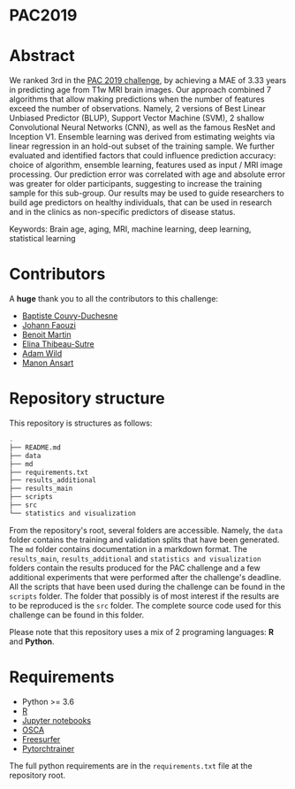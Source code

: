 PAC2019
=======

# Abstract
We ranked 3rd in the [PAC 2019 challenge](https://www.photon-ai.com/pac2019), by achieving a MAE of 3.33 years in predicting age from T1w MRI brain images. Our approach combined 7 algorithms that allow making predictions when the number of features exceed the number of observations. Namely, 2 versions of Best Linear Unbiased Predictor (BLUP),  Support Vector Machine (SVM), 2 shallow Convolutional Neural Networks (CNN), as well as the famous ResNet and Inception V1. Ensemble learning was derived from estimating weights via linear regression in an hold-out subset of the training sample. 
We further evaluated and identified factors that could influence prediction accuracy: choice of algorithm, ensemble learning, features used as input / MRI image processing. Our prediction error was correlated with age and absolute error was greater for older participants, suggesting to increase the training sample for this sub-group. 
Our results may be used to guide researchers to build age predictors on healthy individuals, that can be used in research and in the clinics as non-specific predictors of disease status.   

Keywords: Brain age, aging, MRI, machine learning, deep learning, statistical learning


# Contributors
A **huge** thank you to all the contributors to this challenge:
- [Baptiste Couvy-Duchesne](https://github.com/baptisteCD)
- [Johann Faouzi](https://github.com/johannfaouzi)
- [Benoit Martin](https://github.com/benoitmartin88)
- [Elina Thibeau-Sutre](https://github.com/14thibea)
- [Adam Wild](https://github.com/adamwild)
- [Manon Ansart](https://github.com/manonansart)


# Repository structure
This repository is structures as follows:

``` bash
.
├── README.md
├── data
├── md
├── requirements.txt
├── results_additional
├── results_main
├── scripts
├── src
└── statistics and visualization
```

From the repository's root, several folders are accessible. Namely, the `data` folder contains the training and validation splits that have been generated.
The `md` folder contains documentation in a markdown format.
The `results_main`, `results_additional` and `statistics and visualization` folders contain the results produced for the PAC challenge and a few additional experiments that were performed after the challenge's deadline.
All the scripts that have been used during the challenge can be found in the `scripts` folder.
The folder that possibly is of most interest if the results are to be reproduced is the `src` folder. The complete source code used for this challenge can be found in this folder.

Please note that this repository uses a mix of 2 programing languages: **R** and **Python**.


# Requirements
- Python >= 3.6
- [R](https://www.r-project.org/)
- [Jupyter notebooks](https://jupyter.org/)
- [OSCA](http://cnsgenomics.com/software/osca/)
- [Freesurfer](https://surfer.nmr.mgh.harvard.edu/)
- [Pytorchtrainer](https://pypi.org/project/pytorchtrainer/)

The full python requirements are in the `requirements.txt` file at the repository root.

